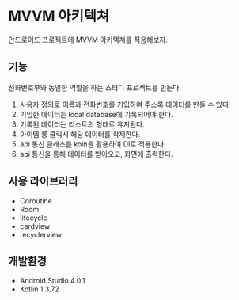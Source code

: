 # MVVM 아키텍쳐
안드로이드 프로젝트에 MVVM 아키텍쳐를 적용해보자.   

## 기능
전화번호부와 동일한 역할을 하는 스터디 프로젝트를 만든다.   
1. 사용자 정의로 이름과 전화번호를 기입하여 주소록 데이터를 만들 수 있다.   
2. 기입한 데이터는 local database에 기록되어야 한다.   
3. 기록된 데이터는 리스트의 형태로 유지된다.
4. 아이템 롱 클릭시 해당 데이터를 삭제한다.
5. api 통신 클래스를 koin을 활용하여 DI로 적용한다.
6. api 통신을 통해 데이터를 받아오고, 화면에 출력한다.

## 사용 라이브러리
- Coroutine
- Room
- lifecycle
- cardview
- recyclerview

## 개발환경
- Android Studio 4.0.1
- Kotlin 1.3.72

